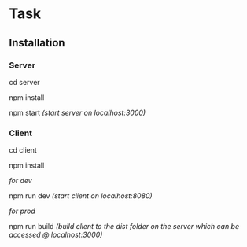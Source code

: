 #  Task

## Installation
 
### Server

cd server

npm install

npm start *(start server on localhost:3000)*

### Client

cd client

npm install

*for dev*

 npm run dev *(start client on localhost:8080)*

 *for prod*
 
 npm run build *(build client to the dist folder on the server which can be accessed @ localhost:3000)* 
